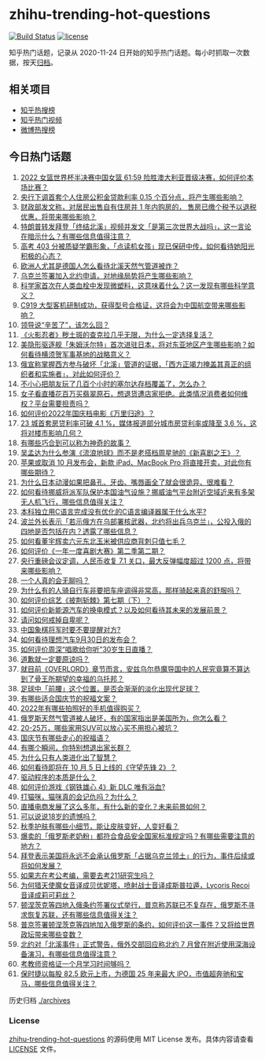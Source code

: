 # zhihu-trending-hot-questions

[![Build Status](https://github.com/justjavac/zhihu-trending-hot-questions/workflows/ci/badge.svg?branch=master)](https://github.com/justjavac/zhihu-trending-hot-questions/actions)
[![license](https://img.shields.io/github/license/justjavac/zhihu-trending-hot-questions)](https://github.com/justjavac/zhihu-trending-hot-questions/blob/master/LICENSE)

知乎热门话题，记录从 2020-11-24 日开始的知乎热门话题。每小时抓取一次数据，按天[归档](./archives)。

## 相关项目

- [知乎热搜榜](https://github.com/justjavac/zhihu-trending-top-search)
- [知乎热门视频](https://github.com/justjavac/zhihu-trending-hot-video)
- [微博热搜榜](https://github.com/justjavac/weibo-trending-hot-search)

## 今日热门话题

<!-- BEGIN -->
<!-- 最后更新时间 Sat Oct 01 2022 04:16:43 GMT+0800 (China Standard Time) -->

1. [2022 女篮世界杯半决赛中国女篮 61:59 险胜澳大利亚晋级决赛，如何评价本场比赛？](https://www.zhihu.com/question/557014697)
1. [央行下调首套个人住房公积金贷款利率 0.15 个百分点，将产生哪些影响？](https://www.zhihu.com/question/557143703)
1. [财政部发文称，对居民出售自有住房并 1 年内购房的， 售房已缴个税予以退税优惠，将带来哪些影响？](https://www.zhihu.com/question/556970736)
1. [特朗普转发拜登「终结北溪」视频并发文「是第三次世界大战吗」，这一言论在暗示什么？有哪些信息值得注意？](https://www.zhihu.com/question/556858712)
1. [高考 403 分被质疑学霸形象，「点读机女孩」现已保研中传，如何看待她阳光积极的心态？](https://www.zhihu.com/question/556458307)
1. [欧洲人尤其是德国人怎么看待北溪天然气管道被炸？](https://www.zhihu.com/question/556015016)
1. [乌克兰签署加入北约申请，对地缘局势将产生哪些影响？](https://www.zhihu.com/question/557163361)
1. [科学家首次在人类血栓中发现微塑料，这意味着什么？这一发现有哪些科学意义？](https://www.zhihu.com/question/556869839)
1. [C919 大型客机研制成功，获得型号合格证，这将会为中国航空带来哪些影响？](https://www.zhihu.com/question/557031167)
1. [领导说“辛苦了”，该怎么回？](https://www.zhihu.com/question/432005035)
1. [《火影忍者》秽土斑的查克拉几乎无限，为什么一定选择复活？](https://www.zhihu.com/question/553839346)
1. [美隐形驱逐舰「朱姆沃尔特」首次进驻日本，将对东亚地区产生哪些影响？如何看待横须贺军事基地的战略意义？](https://www.zhihu.com/question/556381219)
1. [俄宣称掌握西方参与破坏「北溪」管道的证据，「西方正竭力掩盖其真正的组织者和实施者」，对此如何评价？](https://www.zhihu.com/question/557087473)
1. [不小心把朋友玩了几百个小时的塞尔达存档覆盖了，怎么办？](https://www.zhihu.com/question/555975233)
1. [女子看直播花百万买翡翠原石，想退货遭店家拒绝。此类情况消费者如何维权？平台需要担责吗？](https://www.zhihu.com/question/555851790)
1. [如何评价2022年国庆档电影《万里归途》？](https://www.zhihu.com/question/555312382)
1. [23 城首套房贷利率可破 4.1 %，媒体报道部分城市房贷利率或降至 3.6 %，这将对楼市影响几何？](https://www.zhihu.com/question/556926218)
1. [有哪些巧合到可以称为神奇的故事？](https://www.zhihu.com/question/66562971)
1. [吴孟达为什么参演《流浪地球》而不是老搭档周星驰的《新喜剧之王》？](https://www.zhihu.com/question/311959965)
1. [苹果或取消 10 月发布会，新款 iPad、MacBook Pro 将直接开卖，对此你有哪些期待？](https://www.zhihu.com/question/555586252)
1. [为什么日本动漫如果把鼻孔、牙齿、嘴唇画全了就会很诡异、很难看？](https://www.zhihu.com/question/28489148)
1. [如何看待挪威将派军队保护本国油气设施？挪威油气平台附近空域近来有多架无人机飞行，哪些信息值得关注？](https://www.zhihu.com/question/556526318)
1. [本科独立用C语言完成没有优化的C语言编译器属于什么水平?](https://www.zhihu.com/question/556253610)
1. [波兰外长表示「若示俄方在乌部署核武器，北约将出兵乌克兰」，公投入俄的四地是否包括在内？透露了哪些信息？](https://www.zhihu.com/question/557129616)
1. [如何看董宇辉卖六元东北玉米被供应商背刺只值七毛？](https://www.zhihu.com/question/555872060)
1. [如何评价《一年一度喜剧大赛》第二季第二期？](https://www.zhihu.com/question/557080086)
1. [央行重磅会议定调，人民币收复 7.1 关口，最大反弹幅度超过 1200 点，将带来哪些影响？](https://www.zhihu.com/question/556860966)
1. [一个人真的会无聊吗？](https://www.zhihu.com/question/556775176)
1. [为什么有的人骑自行车非要把车座调得非常高，那样骑起来真的舒服吗？](https://www.zhihu.com/question/556246431)
1. [如何评价综艺《披荆斩棘》第七期（下）？](https://www.zhihu.com/question/556853386)
1. [如何评价新能源汽车的换电模式？以及如何看待其未来的发展前景？](https://www.zhihu.com/question/411769140)
1. [请问如何戒掉自卑呢？](https://www.zhihu.com/question/555551961)
1. [中国象棋将军时要不要提醒对方?](https://www.zhihu.com/question/484392953)
1. [如何看待理想汽车9月30日的发布会？](https://www.zhihu.com/question/555074193)
1. [如何评价周深“唱歌给你听”30岁生日直播？](https://www.zhihu.com/question/556806447)
1. [道歉就一定要原谅吗？](https://www.zhihu.com/question/556959196)
1. [就目前《OVERLORD》章节而言，安兹乌尔恭魔导国中的人民究竟算不算达到了骨王所期望的幸福的乌托邦？](https://www.zhihu.com/question/519091827)
1. [足球中「前腰」这个位置，是否会渐渐的淡化出现代足球？](https://www.zhihu.com/question/306327981)
1. [有哪些适合国庆节的祝福文案？](https://www.zhihu.com/question/489475061)
1. [2022年有哪些拍照好的手机值得购买？](https://www.zhihu.com/question/509266576)
1. [俄罗斯天然气管道被人破坏，有的国家指出是美国所为，你怎么看？](https://www.zhihu.com/question/556771805)
1. [20-25万，哪些家用SUV可以放心买不用担心被坑？](https://www.zhihu.com/question/552659731)
1. [国庆节有哪些走心的祝福语？](https://www.zhihu.com/question/296796795)
1. [有哪个瞬间，你特别想退出家长群？](https://www.zhihu.com/question/471983693)
1. [为什么只有人类进化出了智慧？](https://www.zhihu.com/question/32110547)
1. [如何看待即将在 10 月 5 日上线的《守望先锋 2》？](https://www.zhihu.com/question/556390587)
1. [驱动程序的本质是什么？](https://www.zhihu.com/question/33423788)
1. [如何评价游戏《钢铁雄心 4》新 DLC 唯有浴血?](https://www.zhihu.com/question/556037647)
1. [打猫咪，猫咪真的会记仇吗？为什么？](https://www.zhihu.com/question/556056158)
1. [直播电商发展了这么多年，有什么新的变化？未来前景如何？](https://www.zhihu.com/question/556666289)
1. [可以说说18岁的遗憾吗？](https://www.zhihu.com/question/555776818)
1. [秋季护肤有哪些小细节，能让皮肤变好，人变好看？](https://www.zhihu.com/question/555645715)
1. [爆卖的「俄罗斯老奶粉」都符合食品安全国家标准规定吗？有哪些需要注意的地方？](https://www.zhihu.com/question/556213396)
1. [拜登表示美国将永远不会承认俄罗斯「占据乌克兰领土」的行为，事件后续或将如何发展？](https://www.zhihu.com/question/556854337)
1. [如果志在考公考编，需要去考211研究生吗？](https://www.zhihu.com/question/552881959)
1. [为何猎天使魔女音译成贝优妮塔，喷射战士音译成斯普拉遁，Lycoris Recoi 音译成莉可莉丝？](https://www.zhihu.com/question/555012243)
1. [顿涅茨克等四地入俄条约签署仪式举行，普京称苏联已不复存在，俄罗斯不寻求恢复苏联，还有哪些信息值得关注？](https://www.zhihu.com/question/557146759)
1. [普京签署顿涅茨克等四地加入俄罗斯的条约，如何评价这一事件？又将给世界政坛带来哪些变数？](https://www.zhihu.com/question/557150007)
1. [北约对「北溪事件」正式警告，俄外交部回应称北约 7 月曾在附近使用深海设备演习，有哪些信息值得注意？](https://www.zhihu.com/question/556780391)
1. [考教师资格证一个月学习时间够吗？](https://www.zhihu.com/question/550264043)
1. [保时捷以每股 82.5 欧元上市，为德国 25 年来最大 IPO，市值超奔驰和宝马，哪些信息值得关注？](https://www.zhihu.com/question/556706402)

<!-- END -->

历史归档 [./archives](./archives)

### License

[zhihu-trending-hot-questions](https://github.com/justjavac/zhihu-trending-hot-questions)
的源码使用 MIT License 发布。具体内容请查看 [LICENSE](./LICENSE) 文件。
